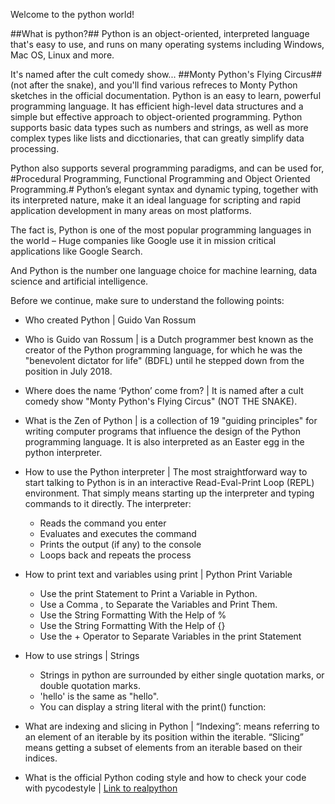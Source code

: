 Welcome to the python world!

##What is python?##
Python is an object-oriented, interpreted language that's easy to use, and
runs on many operating systems including Windows, Mac OS, Linux and more.

It's named after the cult comedy show...
##Monty Python's Flying Circus##
(not after the snake), and you'll find various refreces to Monty Python
sketches in the official documentation.
Python is an easy to learn, powerful programming language.
It has efficient high-level data structures and a simple but effective
approach to object-oriented programming.
Python supports basic data types such as numbers and strings, as well as
more complex types like lists and dicctionaries, that can greatly simplify
data processing.

Python also supports several programming paradigms, and can be used for,
#Procedural Programming, Functional Programming and Object Oriented Programming.#
Python’s elegant syntax and dynamic typing, together with its interpreted 
nature, make it an ideal language for scripting and rapid application 
development in many areas on most platforms.

The fact is, Python is one of the most popular programming languages in
the world – Huge companies like Google use it in mission critical 
applications like Google Search.

And Python is the number one language choice for machine learning,
data science and artificial intelligence.

Before we continue, make sure to understand the following points:
* Who created Python | Guido Van Rossum
* Who is Guido van Rossum | is a Dutch programmer best known as the
creator of the Python programming language, for which he was the
"benevolent dictator for life" (BDFL)
until he stepped down from the position in July 2018.
* Where does the name ‘Python’ come from? | It is named after a cult
comedy show "Monty Python's Flying Circus" (NOT THE SNAKE).
* What is the Zen of Python | is a collection of 19 "guiding principles"
for writing computer programs that influence the design of the Python
	programming language. It is also interpreted as an
	Easter egg in the python interpreter.
* How to use the Python interpreter |  The most straightforward way to
start talking to Python is in an interactive Read-Eval-Print Loop (REPL)
environment.
That simply means starting up the interpreter and typing commands to it directly.
The interpreter:

  * Reads the command you enter
  * Evaluates and executes the command
  * Prints the output (if any) to the console
  * Loops back and repeats the process
* How to print text and variables using print | Python Print Variable
  * Use the print Statement to Print a Variable in Python.
  * Use a Comma , to Separate the Variables and Print Them.
  * Use the String Formatting With the Help of %
  * Use the String Formatting With the Help of {}
  * Use the + Operator to Separate Variables in the print Statement
* How to use strings | Strings
  * Strings in python are surrounded by either single quotation marks,
  or double quotation marks.
  * 'hello' is the same as "hello".
  * You can display a string literal with the print() function:
* What are indexing and slicing in Python | “Indexing”:
means referring to an element of an iterable by its position within
the iterable. “Slicing” means getting a subset of elements from an
iterable based on their indices.
* What is the official Python coding style and
how to check your code with pycodestyle | [Link to realpython](https://realpython.com/python-pep8/)

